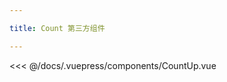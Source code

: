 ```yaml
---

title: Count 第三方组件

---
```


<CountUp  :endVal="2020" />


<<< @/docs/.vuepress/components/CountUp.vue
